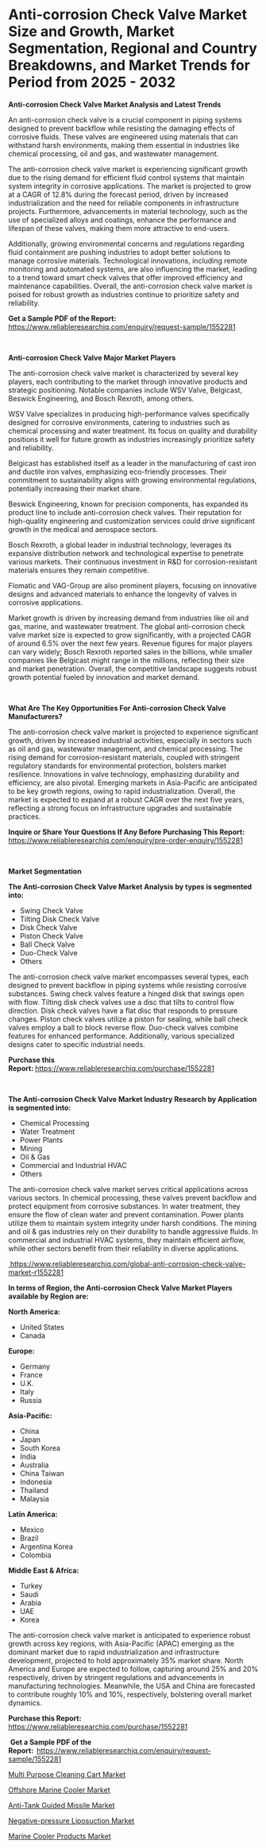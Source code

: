 <p><h1>Anti-corrosion Check Valve Market Size and Growth, Market Segmentation, Regional and Country Breakdowns, and Market Trends for Period from 2025 -  2032</h1></p><p><strong>Anti-corrosion Check Valve Market Analysis and Latest Trends</strong></p>
<p><p>An anti-corrosion check valve is a crucial component in piping systems designed to prevent backflow while resisting the damaging effects of corrosive fluids. These valves are engineered using materials that can withstand harsh environments, making them essential in industries like chemical processing, oil and gas, and wastewater management.</p><p>The anti-corrosion check valve market is experiencing significant growth due to the rising demand for efficient fluid control systems that maintain system integrity in corrosive applications. The market is projected to grow at a CAGR of 12.8% during the forecast period, driven by increased industrialization and the need for reliable components in infrastructure projects. Furthermore, advancements in material technology, such as the use of specialized alloys and coatings, enhance the performance and lifespan of these valves, making them more attractive to end-users.</p><p>Additionally, growing environmental concerns and regulations regarding fluid containment are pushing industries to adopt better solutions to manage corrosive materials. Technological innovations, including remote monitoring and automated systems, are also influencing the market, leading to a trend toward smart check valves that offer improved efficiency and maintenance capabilities. Overall, the anti-corrosion check valve market is poised for robust growth as industries continue to prioritize safety and reliability.</p></p>
<p><strong>Get a Sample PDF of the Report:&nbsp;</strong> <a href="https://www.reliableresearchiq.com/enquiry/request-sample/1552281?utm_campaign=1137&utm_medium=2&utm_source=Github&utm_content=ia&utm_term=27022025&utm_id=anti-corrosion-check-valve">https://www.reliableresearchiq.com/enquiry/request-sample/1552281</a></p>
<p>&nbsp;</p>
<p><strong>Anti-corrosion Check Valve Major Market Players</strong></p>
<p><p>The anti-corrosion check valve market is characterized by several key players, each contributing to the market through innovative products and strategic positioning. Notable companies include WSV Valve, Belgicast, Beswick Engineering, and Bosch Rexroth, among others.</p><p>WSV Valve specializes in producing high-performance valves specifically designed for corrosive environments, catering to industries such as chemical processing and water treatment. Its focus on quality and durability positions it well for future growth as industries increasingly prioritize safety and reliability.</p><p>Belgicast has established itself as a leader in the manufacturing of cast iron and ductile iron valves, emphasizing eco-friendly processes. Their commitment to sustainability aligns with growing environmental regulations, potentially increasing their market share.</p><p>Beswick Engineering, known for precision components, has expanded its product line to include anti-corrosion check valves. Their reputation for high-quality engineering and customization services could drive significant growth in the medical and aerospace sectors.</p><p>Bosch Rexroth, a global leader in industrial technology, leverages its expansive distribution network and technological expertise to penetrate various markets. Their continuous investment in R&D for corrosion-resistant materials ensures they remain competitive.</p><p>Flomatic and VAG-Group are also prominent players, focusing on innovative designs and advanced materials to enhance the longevity of valves in corrosive applications.</p><p>Market growth is driven by increasing demand from industries like oil and gas, marine, and wastewater treatment. The global anti-corrosion check valve market size is expected to grow significantly, with a projected CAGR of around 6.5% over the next few years. Revenue figures for major players can vary widely; Bosch Rexroth reported sales in the billions, while smaller companies like Belgicast might range in the millions, reflecting their size and market penetration. Overall, the competitive landscape suggests robust growth potential fueled by innovation and market demand.</p></p>
<p>&nbsp;</p>
<p><strong>What Are The Key Opportunities For Anti-corrosion Check Valve Manufacturers?</strong></p>
<p><p>The anti-corrosion check valve market is projected to experience significant growth, driven by increased industrial activities, especially in sectors such as oil and gas, wastewater management, and chemical processing. The rising demand for corrosion-resistant materials, coupled with stringent regulatory standards for environmental protection, bolsters market resilience. Innovations in valve technology, emphasizing durability and efficiency, are also pivotal. Emerging markets in Asia-Pacific are anticipated to be key growth regions, owing to rapid industrialization. Overall, the market is expected to expand at a robust CAGR over the next five years, reflecting a strong focus on infrastructure upgrades and sustainable practices.</p></p>
<p><strong>Inquire or Share Your Questions If Any Before Purchasing This Report:</strong> <a href="https://www.reliableresearchiq.com/enquiry/pre-order-enquiry/1552281?utm_campaign=1137&utm_medium=2&utm_source=Github&utm_content=ia&utm_term=27022025&utm_id=anti-corrosion-check-valve">https://www.reliableresearchiq.com/enquiry/pre-order-enquiry/1552281</a></p>
<p>&nbsp;</p>
<p><strong>Market Segmentation</strong></p>
<p><strong>The Anti-corrosion Check Valve Market Analysis by types is segmented into:</strong></p>
<p><ul><li>Swing Check Valve</li><li>Tilting Disk Check Valve</li><li>Disk Check Valve</li><li>Piston Check Valve</li><li>Ball Check Valve</li><li>Duo-Check Valve</li><li>Others</li></ul></p>
<p><p>The anti-corrosion check valve market encompasses several types, each designed to prevent backflow in piping systems while resisting corrosive substances. Swing check valves feature a hinged disk that swings open with flow. Tilting disk check valves use a disc that tilts to control flow direction. Disk check valves have a flat disc that responds to pressure changes. Piston check valves utilize a piston for sealing, while ball check valves employ a ball to block reverse flow. Duo-check valves combine features for enhanced performance. Additionally, various specialized designs cater to specific industrial needs.</p></p>
<p><strong>Purchase this Report:&nbsp;</strong><a href="https://www.reliableresearchiq.com/purchase/1552281?utm_campaign=1137&utm_medium=2&utm_source=Github&utm_content=ia&utm_term=27022025&utm_id=anti-corrosion-check-valve">https://www.reliableresearchiq.com/purchase/1552281</a></p>
<p>&nbsp;</p>
<p><strong>The Anti-corrosion Check Valve Market Industry Research by Application is segmented into:</strong></p>
<p><ul><li>Chemical Processing</li><li>Water Treatment</li><li>Power Plants</li><li>Mining</li><li>Oil & Gas</li><li>Commercial and Industrial HVAC</li><li>Others</li></ul></p>
<p><p>The anti-corrosion check valve market serves critical applications across various sectors. In chemical processing, these valves prevent backflow and protect equipment from corrosive substances. In water treatment, they ensure the flow of clean water and prevent contamination. Power plants utilize them to maintain system integrity under harsh conditions. The mining and oil & gas industries rely on their durability to handle aggressive fluids. In commercial and industrial HVAC systems, they maintain efficient airflow, while other sectors benefit from their reliability in diverse applications.</p></p>
<p><a href="https://www.reliableresearchiq.com/global-anti-corrosion-check-valve-market-r1552281?utm_campaign=1137&utm_medium=2&utm_source=Github&utm_content=ia&utm_term=27022025&utm_id=anti-corrosion-check-valve">&nbsp;https://www.reliableresearchiq.com/global-anti-corrosion-check-valve-market-r1552281</a></p>
<p><strong>In terms of Region, the Anti-corrosion Check Valve Market Players available by Region are:</strong></p>
<p>
    <p> <strong> North America: </strong>
        <ul>
            <li>United States</li>
            <li>Canada</li>
        </ul>
        </p> 
    <p> <strong> Europe: </strong>
        <ul>
            <li>Germany</li>
            <li>France</li>
            <li>U.K.</li>
            <li>Italy</li>
            <li>Russia</li>
        </ul>
        </p> 
    <p> <strong> Asia-Pacific: </strong>
        <ul>
            <li>China</li>
            <li>Japan</li>
            <li>South Korea</li>
            <li>India</li>
            <li>Australia</li>
            <li>China Taiwan</li>
            <li>Indonesia</li>
            <li>Thailand</li>
            <li>Malaysia</li>
        </ul>
        </p> 
    <p> <strong> Latin America: </strong>
        <ul>
            <li>Mexico</li>
            <li>Brazil</li>
            <li>Argentina Korea</li>
            <li>Colombia</li>
        </ul>
        </p> 
    <p> <strong> Middle East & Africa: </strong>
        <ul>
            <li>Turkey</li>
            <li>Saudi</li>
            <li>Arabia</li>
            <li>UAE</li>
            <li>Korea</li>
        </ul>
    </p>
    </p>
<p><p>The anti-corrosion check valve market is anticipated to experience robust growth across key regions, with Asia-Pacific (APAC) emerging as the dominant market due to rapid industrialization and infrastructure development, projected to hold approximately 35% market share. North America and Europe are expected to follow, capturing around 25% and 20% respectively, driven by stringent regulations and advancements in manufacturing technologies. Meanwhile, the USA and China are forecasted to contribute roughly 10% and 10%, respectively, bolstering overall market dynamics.</p></p>
<p><strong>Purchase this Report: </strong><a href="https://www.reliableresearchiq.com/purchase/1552281?utm_campaign=1137&utm_medium=2&utm_source=Github&utm_content=ia&utm_term=27022025&utm_id=anti-corrosion-check-valve">https://www.reliableresearchiq.com/purchase/1552281</a></p>
<p>&nbsp;<strong>Get a Sample PDF of the Report:&nbsp;&nbsp;</strong><a href="https://www.reliableresearchiq.com/enquiry/request-sample/1552281?utm_campaign=1137&utm_medium=2&utm_source=Github&utm_content=ia&utm_term=27022025&utm_id=anti-corrosion-check-valve">https://www.reliableresearchiq.com/enquiry/request-sample/1552281</a></p>
<p><strong></strong></p>
<p><p><a href="https://github.com/agdonthisa/Market-Research-Report-List-1/blob/main/multi-purpose-cleaning-cart-market.md?utm_campaign=1137&utm_medium=2&utm_source=Github&utm_content=ia&utm_term=27022025&utm_id=anti-corrosion-check-valve">Multi Purpose Cleaning Cart Market</a></p><p><a href="https://github.com/saaindosya/Market-Research-Report-List-1/blob/main/offshore-marine-cooler-market.md?utm_campaign=1137&utm_medium=2&utm_source=Github&utm_content=ia&utm_term=27022025&utm_id=anti-corrosion-check-valve">Offshore Marine Cooler Market</a></p><p><a href="https://github.com/lalolatiot/Market-Research-Report-List-1/blob/main/anti-tank-guided-missile-market.md?utm_campaign=1137&utm_medium=2&utm_source=Github&utm_content=ia&utm_term=27022025&utm_id=anti-corrosion-check-valve">Anti-Tank Guided Missile Market</a></p><p><a href="https://github.com/ternainglin/Market-Research-Report-List-1/blob/main/negative-pressure-liposuction-market.md?utm_campaign=1137&utm_medium=2&utm_source=Github&utm_content=ia&utm_term=27022025&utm_id=anti-corrosion-check-valve">Negative-pressure Liposuction Market</a></p><p><a href="https://github.com/penglatilles/Market-Research-Report-List-1/blob/main/marine-cooler-products-market.md?utm_campaign=1137&utm_medium=2&utm_source=Github&utm_content=ia&utm_term=27022025&utm_id=anti-corrosion-check-valve">Marine Cooler Products Market</a></p></p>